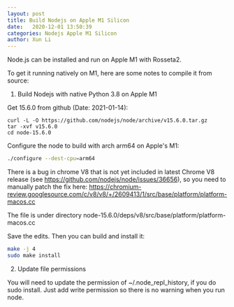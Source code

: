 ```yaml
---
layout: post
title: Build Nodejs on Apple M1 Silicon
date:   2020-12-01 13:50:39
categories: Nodejs Apple M1 Silicon
author: Xun Li
---
```


Node.js can be installed and run on Apple M1 with Rosseta2. 

To get it running natively on M1, here are some notes to compile it from source: 


1. Build Nodejs with native Python 3.8 on Apple M1

Get 15.6.0 from github (Date: 2021-01-14): 

```Bach
curl -L -O https://github.com/nodejs/node/archive/v15.6.0.tar.gz
tar -xvf v15.6.0
cd node-15.6.0
```

Configure the node to build with arch arm64 on Apple's M1:
```Bash
./configure --dest-cpu=arm64
```

There is a bug in chrome V8 that is not yet included in latest Chrome V8 release (see https://github.com/nodejs/node/issues/36656), so you need to manually patch the fix here: https://chromium-review.googlesource.com/c/v8/v8/+/2609413/1/src/base/platform/platform-macos.cc

The file is under directory node-15.6.0/deps/v8/src/base/platform/platform-macos.cc

Save the edits. Then you can build and install it:

```Bash
make -j 4
sudo make install
```

2. Update file permissions

You will need to update the permission of ~/.node_repl_history, if you do sudo install. Just add write permission so there is no warning when you run node.

